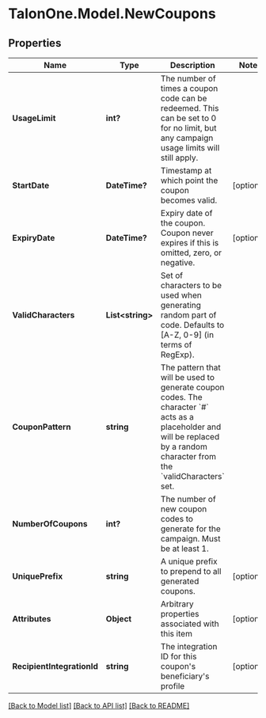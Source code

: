# TalonOne.Model.NewCoupons
## Properties

Name | Type | Description | Notes
------------ | ------------- | ------------- | -------------
**UsageLimit** | **int?** | The number of times a coupon code can be redeemed. This can be set to 0 for no limit, but any campaign usage limits will still apply.  | 
**StartDate** | **DateTime?** | Timestamp at which point the coupon becomes valid. | [optional] 
**ExpiryDate** | **DateTime?** | Expiry date of the coupon. Coupon never expires if this is omitted, zero, or negative. | [optional] 
**ValidCharacters** | **List&lt;string&gt;** | Set of characters to be used when generating random part of code. Defaults to [A-Z, 0-9] (in terms of RegExp). | 
**CouponPattern** | **string** | The pattern that will be used to generate coupon codes. The character &#x60;#&#x60; acts as a placeholder and will be replaced by a random character from the &#x60;validCharacters&#x60; set.  | 
**NumberOfCoupons** | **int?** | The number of new coupon codes to generate for the campaign. Must be at least 1. | 
**UniquePrefix** | **string** | A unique prefix to prepend to all generated coupons. | [optional] 
**Attributes** | **Object** | Arbitrary properties associated with this item | [optional] 
**RecipientIntegrationId** | **string** | The integration ID for this coupon&#39;s beneficiary&#39;s profile | [optional] 

[[Back to Model list]](../README.md#documentation-for-models) [[Back to API list]](../README.md#documentation-for-api-endpoints) [[Back to README]](../README.md)

